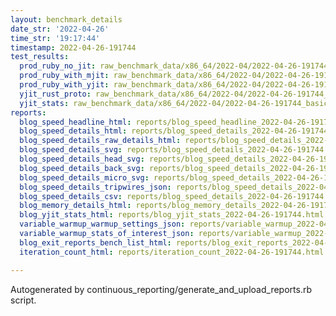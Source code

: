 ```yaml
---
layout: benchmark_details
date_str: '2022-04-26'
time_str: '19:17:44'
timestamp: 2022-04-26-191744
test_results:
  prod_ruby_no_jit: raw_benchmark_data/x86_64/2022-04/2022-04-26-191744_basic_benchmark_prod_ruby_no_jit.json
  prod_ruby_with_mjit: raw_benchmark_data/x86_64/2022-04/2022-04-26-191744_basic_benchmark_prod_ruby_with_mjit.json
  prod_ruby_with_yjit: raw_benchmark_data/x86_64/2022-04/2022-04-26-191744_basic_benchmark_prod_ruby_with_yjit.json
  yjit_rust_proto: raw_benchmark_data/x86_64/2022-04/2022-04-26-191744_basic_benchmark_yjit_rust_proto.json
  yjit_stats: raw_benchmark_data/x86_64/2022-04/2022-04-26-191744_basic_benchmark_yjit_stats.json
reports:
  blog_speed_headline_html: reports/blog_speed_headline_2022-04-26-191744.html
  blog_speed_details_html: reports/blog_speed_details_2022-04-26-191744.html
  blog_speed_details_raw_details_html: reports/blog_speed_details_2022-04-26-191744.raw_details.html
  blog_speed_details_svg: reports/blog_speed_details_2022-04-26-191744.svg
  blog_speed_details_head_svg: reports/blog_speed_details_2022-04-26-191744.head.svg
  blog_speed_details_back_svg: reports/blog_speed_details_2022-04-26-191744.back.svg
  blog_speed_details_micro_svg: reports/blog_speed_details_2022-04-26-191744.micro.svg
  blog_speed_details_tripwires_json: reports/blog_speed_details_2022-04-26-191744.tripwires.json
  blog_speed_details_csv: reports/blog_speed_details_2022-04-26-191744.csv
  blog_memory_details_html: reports/blog_memory_details_2022-04-26-191744.html
  blog_yjit_stats_html: reports/blog_yjit_stats_2022-04-26-191744.html
  variable_warmup_warmup_settings_json: reports/variable_warmup_2022-04-26-191744.warmup_settings.json
  variable_warmup_stats_of_interest_json: reports/variable_warmup_2022-04-26-191744.stats_of_interest.json
  blog_exit_reports_bench_list_html: reports/blog_exit_reports_2022-04-26-191744.bench_list.html
  iteration_count_html: reports/iteration_count_2022-04-26-191744.html

---
```

Autogenerated by continuous_reporting/generate_and_upload_reports.rb script.
